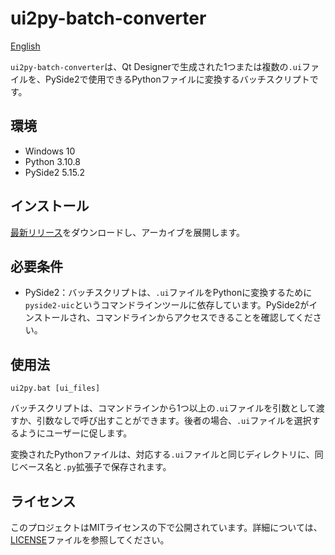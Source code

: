 # ui2py-batch-converter

[English](README.md)

`ui2py-batch-converter`は、Qt Designerで生成された1つまたは複数の`.ui`ファイルを、PySide2で使用できるPythonファイルに変換するバッチスクリプトです。

## 環境

- Windows 10
- Python 3.10.8
- PySide2 5.15.2

## インストール

[最新リリース](/releases/latest)をダウンロードし、アーカイブを展開します。

## 必要条件

- PySide2：バッチスクリプトは、`.ui`ファイルをPythonに変換するために`pyside2-uic`というコマンドラインツールに依存しています。PySide2がインストールされ、コマンドラインからアクセスできることを確認してください。

## 使用法

```batch
ui2py.bat [ui_files]
```

バッチスクリプトは、コマンドラインから1つ以上の`.ui`ファイルを引数として渡すか、引数なしで呼び出すことができます。後者の場合、`.ui`ファイルを選択するようにユーザーに促します。

変換されたPythonファイルは、対応する`.ui`ファイルと同じディレクトリに、同じベース名と`.py`拡張子で保存されます。

## ライセンス

このプロジェクトはMITライセンスの下で公開されています。詳細については、[LICENSE](LICENSE)ファイルを参照してください。
